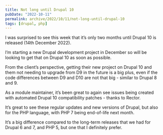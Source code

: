 ```yaml
---
title: Not long until Drupal 10
pubDate: "2022-10-11"
permalink: archive/2022/10/11/not-long-until-drupal-10
tags: [drupal, php]
---
```


I was surprised to see this week that it’s only two months until Drupal 10 is released (14th December 2022).

I’m starting a new Drupal development project in December so will be looking to get that on Drupal 10 as soon as possible.

From the client’s perspective, getting their new project on Drupal 10 and them not needing to upgrade from D9 in the future is a big plus, even if the code differences between D9 and D10 are not that big - similar to Drupal 8 and 9.

As a module maintainer, it’s been great to again see issues being created with automated Drupal 10 compatibility patches - thanks to Rector.

It’s great to see these regular updates and new versions of Drupal, but also for the PHP language, with PHP 7 being end-of-life next month.

It’s a big difference compared to the long-term releases that we had for Drupal 6 and 7, and PHP 5, but one that I definitely prefer.

